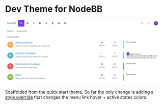 # Dev Theme for NodeBB

![screenshot](/screenshot.png "FIT screenshot")

Scaffolded from the quick start theme. So far the only change is adding a [style override](/less/style-overrides.less) that changes the menu link hover + active states colors.
